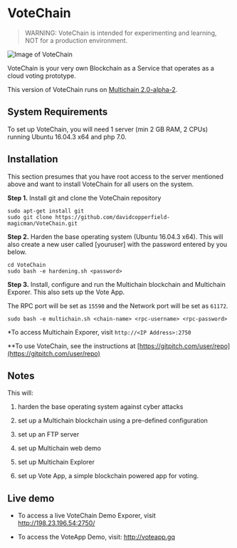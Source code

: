 ﻿VoteChain
==========

> WARNING: VoteChain is intended for experimenting and learning, NOT for a production environment.

![Image of VoteChain](http://)

VoteChain is your very own Blockchain as a Service that operates as a cloud voting prototype.
 
This version of VoteChain runs on [Multichain 2.0-alpha-2](https://github.com/MultiChain).




System Requirements
-------------------

To set up VoteChain, you will need 1 server (min 2 GB RAM, 2 CPUs) 
running Ubuntu 16.04.3 x64 and php 7.0. 


Installation
------------

This section presumes that you have root access to the server mentioned above and want to install VoteChain for all users on the system.

**Step 1.** Install git and clone the VoteChain repository

    sudo apt-get install git
    sudo git clone https://github.com/davidcopperfield-magicman/VoteChain.git

**Step 2.** Harden the base operating system (Ubuntu 16.04.3 x64). This will also create a new user called [youruser] with the password entered by you below.

    cd VoteChain
    sudo bash -e hardening.sh <password>

**Step 3.** Install, configure and run the Multichain blockchain and Multichain Exporer. 
This also sets up the Vote App. 

The RPC port will be set as `15590` and the Network port will be set as `61172`. 


    sudo bash -e multichain.sh <chain-name> <rpc-username> <rpc-password>

*To access Multichain Exporer, visit `http://<IP Address>:2750`

**To use VoteChain, see the instructions at [https://gitpitch.com/user/repo](https://gitpitch.com/user/repo)



Notes
-----

This will:
1. harden the base operating system against cyber attacks

2. set up a Multichain blockchain using a pre-defined configuration

3. set up an FTP server

4. set up Multichain web demo

5. set up Multichain Explorer

6. set up Vote App, a simple blockchain powered app for voting.




Live demo
---------

* To access a live VoteChain Demo Exporer, visit http://198.23.196.54:2750/

* To access the VoteApp Demo, visit: http://voteapp.gq

